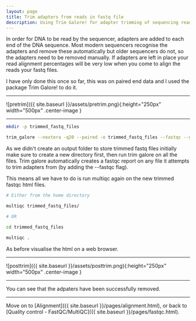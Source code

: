 ```yaml
---
layout: page
title: Trim adapters from reads in fastq file
description: Using Trim Galore! for adapter trimming of sequencing reads
---
```


In order for DNA to be read by the sequencer, adapters are added to each end of the DNA sequence. Most 
modern sequencers recognise the adapters and remove these automatically but older sequencers do not, so
the adapters need to be removed manually. If adapters are left in place your read alignment percentages 
will be very low when you come to align the reads your fastq files.

I have only done this once so far, this was on  paired end data and I used the package Trim Galore! to 
do it.

***

![pretrim]({{ site.baseurl }}/assets/pretrim.png){:height="250px" width="500px" .center-image }

***

~~~bash
mkdir -p trimmed_fastq_files

trim_galore --nextera -q20 --paired -o trimmed_fastq_files --fastqc --gzip sample1_R1.fastq.gz sample1_R2.fastq.gz
~~~

As we didn't create an output folder to store trimmed fastq files initially make sure to create a new 
directory first, then run trim galore on all the files. Trim galore automatically creates a fastqc 
report on any file it attempts to trim adapters from (by adding the --fastqc flag). 

This means all we have to do is run multiqc again on the new trimmed fastqc html files.

~~~bash
# Either from the home directory

multiqc trimmed_fastq_files/

# OR 

cd trimmed_fastq_files

multiqc .
~~~

As before visualise the html on a web browser.  
 

***

![posttrim]({{ site.baseurl }}/assets/posttrim.png){:height="250px" width="500px" .center-image }

***

You can see that the adpaters have been successfully removed.

***

Move on to [Alignment]({{ site.baseurl }}/pages/alignment.html), or back
to [Quality control - FastQC/MultiQC]({{ site.baseurl }}/pages/fastqc.html).
